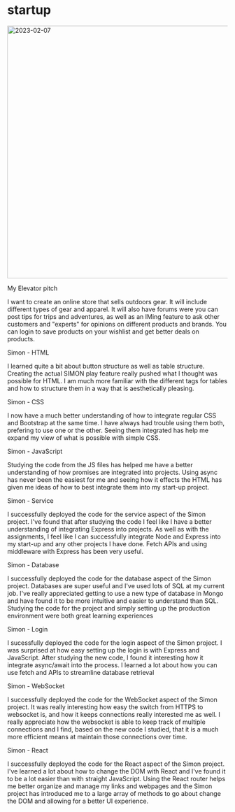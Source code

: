 # startup

<img width="578" alt="2023-02-07" src="https://user-images.githubusercontent.com/116686998/217400111-e3084b6e-f0c7-49c9-adf4-7135863f90d2.png">

My Elevator pitch

I want to create an online store that sells outdoors gear. It will include different types of 
gear and apparel. It will also have forums were you can post tips for trips and adventures, as 
well as an IMing feature to ask other customers and "experts" for opinions on different products 
and brands. You can login to save products on your wishlist and get better deals on products.

Simon - HTML

I learned quite a bit about button structure as well as table structure. Creating the actual SIMON play feature really
pushed what I thought was possible for HTML. I am much more familiar with the different tags for tables and how to
structure them in a way that is aesthetically pleasing. 

Simon - CSS

I now have a much better understanding of how to integrate regular CSS and Bootstrap at the same time. I have always
had trouble using them both, prefering to use one or the other. Seeing them integrated has help me expand my view
of what is possible with simple CSS.

Simon - JavaScript

Studying the code from the JS files has helped me have a better understanding of how promises are integrated into 
projects. Using async has never been the easiest for me and seeing how it effects the HTML has given me ideas of 
how to best integrate them into my start-up project.

Simon - Service

I successfully deployed the code for the service aspect of the Simon project. I've found that after studying the code
I feel like I have a better understanding of integrating Express into projects. As well as with the assignments, I feel like
I can successfully integrate Node and Express into my start-up and any other projects I have done. Fetch APIs and using middleware
with Express has been very useful.

Simon - Database

I successfully deployed the code for the database aspect of the Simon project. Databases are super useful and I've used lots of SQL
at my current job. I've really appreciated getting to use a new type of database in Mongo and have found it to be more intuitive and
easier to understand than SQL. Studying the code for the project and simply setting up the production environment were both great
learning experiences

Simon - Login

I sucessfully deployed the code for the login aspect of the Simon project. I was surprised at how easy setting up the login is 
with Express and JavaScript. After studying the new code, I found it interesting how it integrate async/await into the process. 
I learned a lot about how you can use fetch and APIs to streamline database retrieval

Simon - WebSocket

I successfully deployed the code for the WebSocket aspect of the Simon project. It was really interesting how easy the switch from 
HTTPS to websocket is, and how it keeps connections really interested me as well. I really appreciate how the websocket is able to 
keep track of multiple connections and I find, based on the new code I studied, that it is a much more efficient means at maintain 
those connections over time.

Simon - React

I successfully deployed the code for the React aspect of the Simon project. I've learned a lot about how to change the DOM with React and
I've found it to be a lot easier than with straight JavaScript. Using the React router helps me better organize and manage my links
and webpages and the Simon project has introduced me to a large array of methods to go about change the DOM and allowing for a better UI
experience.
